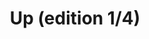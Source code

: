 ---
id_key: up
workdate: '20151207'
title: Up (edition 1/4)
medium: 200 × 200 print on A3
dimensions: 260 gsm Epson Lustre paper
year: '2015'
layout: single-work
tags: monochrome
hero: 20151207_Up_Gary-Peters_1600.jpg
thumb: 20151207_Up_Gary-Peters_600.jpg
permalink: "/works/up.html"
---
